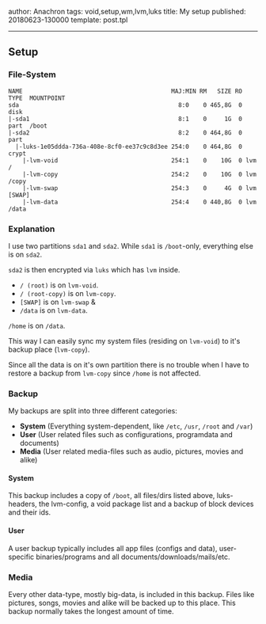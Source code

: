 author: Anachron
tags: void,setup,wm,lvm,luks
title: My setup
published: 20180623-130000
template: post.tpl

---

## Setup

### File-System

```
NAME                                          MAJ:MIN RM   SIZE RO TYPE  MOUNTPOINT
sda                                             8:0    0 465,8G  0 disk
|-sda1                                          8:1    0     1G  0 part  /boot
|-sda2                                          8:2    0 464,8G  0 part
  |-luks-1e05ddda-736a-408e-8cf0-ee37c9c8d3ee 254:0    0 464,8G  0 crypt
    |-lvm-void                                254:1    0    10G  0 lvm   /
    |-lvm-copy                                254:2    0    10G  0 lvm   /copy
    |-lvm-swap                                254:3    0     4G  0 lvm   [SWAP]
    |-lvm-data                                254:4    0 440,8G  0 lvm   /data
```

### Explanation

I use two partitions `sda1` and `sda2`. While `sda1` is `/boot`-only, everything else is on `sda2`.

`sda2` is then encrypted via `luks` which has `lvm` inside. 

- `/ (root)` is on `lvm-void`.
- `/ (root-copy)` is on `lvm-copy`.
- `[SWAP]` is on `lvm-swap` &
- `/data` is on `lvm-data`.

`/home` is on `/data`. 

This way I can easily sync my system files (residing on `lvm-void`) to it's backup place (`lvm-copy`).

Since all the data is on it's own partition there is no trouble when I have to restore a backup from `lvm-copy` since `/home` is not affected.

### Backup

My backups are split into three different categories:

- **System** (Everything system-dependent, like `/etc`, `/usr`, `/root` and `/var`)
- **User** (User related files such as configurations, programdata and documents)
- **Media** (User related media-files such as audio, pictures, movies and alike)

#### System

This backup includes a copy of `/boot`, all files/dirs listed above, luks-headers, the lvm-config, a void package list and a backup of block devices and their ids.

#### User

A user backup typically includes all app files (configs and data), user-specific binaries/programs and all documents/downloads/mails/etc.

### Media

Every other data-type, mostly big-data, is included in this backup. Files like pictures, songs, movies and alike will be backed up to this place. This backup normally takes the longest amount of time.

